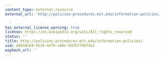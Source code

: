 ```yaml
---
content_type: external-resource
external_url: 'http://policies-procedures.mit.edu/information-policies/

  '
has_external_license_warning: true
license: https://en.wikipedia.org/wiki/All_rights_reserved
status: ''
title: http://policies-procedures.mit.edu/information-policies/
uid: d0549c69-9134-4e76-a96c-633577dbf4a2
wayback_url: ''
---
```

